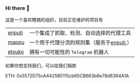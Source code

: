 ### Hi there 👋

这是一个喜欢瞎搞的组织，目前正在维护的项目有

|                                                |                                                              |
| ---------------------------------------------- | ------------------------------------------------------------ |
| [enputi ](https://github.com/darabuchi/enputi) | 一个集成了抓取、检测、自动选择的代理工具                     |
| [mappu ](https://github.com/darabuchi/mappu)   | 一个用于代理分流的规则集（服务于[enputi ](https://github.com/darabuchi/enputi)） |
| [etsuko](https://github.com/darabuchi/etsuko)  | 拥有一切可能性的 `Telegram` 机器人                           |

如果你想支持我们，可以给我们捐款

ETH: 0x5572D75cA4425B5115cb65CB663b8e78d6364A1A
